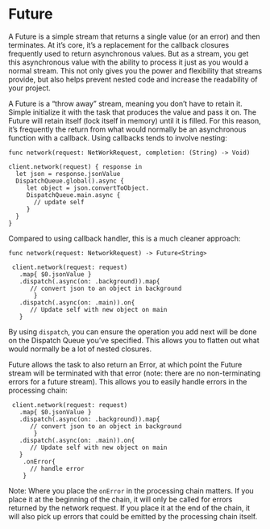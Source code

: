 # Future

A Future is a simple stream that returns a single value (or an error) and then terminates.  At it’s core, it’s a replacement for the callback closures frequently used to return asynchronous values.  But as a stream, you get this asynchronous value with the ability to process it just as you would a normal stream.  This not only gives you the power and flexibility that streams provide, but also helps prevent nested code and increase the readability of your project.

A Future is a “throw away” stream, meaning you don’t have to retain it.  Simple initialize it with the task that produces the value and pass it on.  The Future will retain itself (lock itself in memory) until it is filled.  For this reason, it’s frequently the return from what would normally be an asynchronous function with a callback.  Using callbacks tends to involve nesting:

	func network(request: NetWorkRequest, completion: (String) -> Void)
	 
	client.network(request) { response in
	  let json = response.jsonValue
	  DispatchQueue.global().async {
	     let object = json.convertToObject. 
	     DispatchQueue.main.async {
	       // update self
	     }
	  }
	}

Compared to using callback handler, this is a much cleaner approach:

	func network(request: NetworkRequest) -> Future<String>
	 
	 client.network(request: request)
	   .map{ $0.jsonValue }
	   .dispatch(.async(on: .background)).map{ 
	      // convert json to an object in background
		   }
	   .dispatch(.async(on: .main)).on{ 
	      // Update self with new object on main
	   }


By using `dispatch`, you can ensure the operation you add next will be done on the Dispatch Queue you’ve specified.  This allows you to flatten out what would normally be a lot of nested closures.

Future allows the task to also return an Error, at which point the Future stream will be terminated with that error (note: there are no non-terminating errors for a future stream).  This allows you to easily handle errors in the processing chain:

	 client.network(request: request)
	   .map{ $0.jsonValue }
	   .dispatch(.async(on: .background)).map{ 
	      // convert json to an object in background
		   }
	   .dispatch(.async(on: .main)).on{ 
	      // Update self with new object on main
	   }
	    .onError{ 
	      // handle error
	    }


Note: Where you place the `onError` in the processing chain matters.  If you place it at the beginning of the chain, it will only be called for errors returned by the network request.  If you place it at the end of the chain, it will also pick up errors that could be emitted by the processing chain itself.